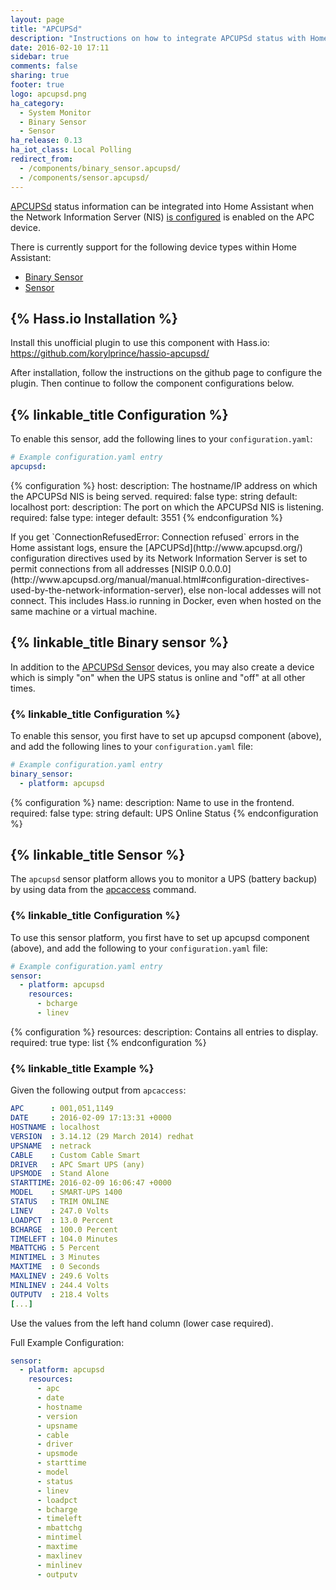 ```yaml
---
layout: page
title: "APCUPSd"
description: "Instructions on how to integrate APCUPSd status with Home Assistant."
date: 2016-02-10 17:11
sidebar: true
comments: false
sharing: true
footer: true
logo: apcupsd.png
ha_category:
  - System Monitor
  - Binary Sensor
  - Sensor
ha_release: 0.13
ha_iot_class: Local Polling
redirect_from:
  - /components/binary_sensor.apcupsd/
  - /components/sensor.apcupsd/
---
```


[APCUPSd](http://www.apcupsd.org/) status information can be integrated into Home Assistant when the Network Information Server (NIS) [is configured](http://www.apcupsd.org/manual/manual.html#nis-server-client-configuration-using-the-net-driver) is enabled on the APC device.

There is currently support for the following device types within Home Assistant:

- [Binary Sensor](#binary-sensor)
- [Sensor](#sensor)

## {% Hass.io Installation %}
Install this unofficial plugin to use this component with Hass.io:
https://github.com/korylprince/hassio-apcupsd/

After installation, follow the instructions on the github page to configure the plugin.
Then continue to follow the component configurations below.


## {% linkable_title Configuration %}

To enable this sensor, add the following lines to your `configuration.yaml`:

```yaml
# Example configuration.yaml entry
apcupsd:
```

{% configuration %}
host:
  description: The hostname/IP address on which the APCUPSd NIS is being served.
  required: false
  type: string
  default: localhost
port:
  description: The port on which the APCUPSd NIS is listening.
  required: false
  type: integer
  default: 3551
{% endconfiguration %}

<p class='note'>
If you get `ConnectionRefusedError: Connection refused` errors in the Home assistant logs, ensure the [APCUPSd](http://www.apcupsd.org/) configuration directives used by its Network Information Server is set to permit connections from all addresses [NISIP 0.0.0.0](http://www.apcupsd.org/manual/manual.html#configuration-directives-used-by-the-network-information-server), else non-local addesses will not connect. This includes Hass.io running in Docker, even when hosted on the same machine or a virtual machine.
 </p>

## {% linkable_title Binary sensor %}

In addition to the [APCUPSd Sensor](#sensor) devices, you may also create a device which is simply "on" when the UPS status is online and "off" at all other times.

### {% linkable_title Configuration %}

To enable this sensor, you first have to set up apcupsd component (above), and add the following lines to your `configuration.yaml` file:

```yaml
# Example configuration.yaml entry
binary_sensor:
  - platform: apcupsd
```

{% configuration %}
name:
  description: Name to use in the frontend.
  required: false
  type: string
  default: UPS Online Status
{% endconfiguration %}

## {% linkable_title Sensor %}

 The `apcupsd` sensor platform allows you to monitor a UPS (battery backup) by using data from the [apcaccess](http://linux.die.net/man/8/apcaccess) command.

### {% linkable_title Configuration %}

To use this sensor platform, you first have to set up apcupsd component (above), and add the following to your `configuration.yaml` file:

```yaml
# Example configuration.yaml entry
sensor:
  - platform: apcupsd
    resources:
      - bcharge
      - linev
```

{% configuration %}
resources:
  description: Contains all entries to display.
  required: true
  type: list
{% endconfiguration %}

### {% linkable_title Example  %}

Given the following output from `apcaccess`:

```yaml
APC      : 001,051,1149
DATE     : 2016-02-09 17:13:31 +0000
HOSTNAME : localhost
VERSION  : 3.14.12 (29 March 2014) redhat
UPSNAME  : netrack
CABLE    : Custom Cable Smart
DRIVER   : APC Smart UPS (any)
UPSMODE  : Stand Alone
STARTTIME: 2016-02-09 16:06:47 +0000
MODEL    : SMART-UPS 1400
STATUS   : TRIM ONLINE
LINEV    : 247.0 Volts
LOADPCT  : 13.0 Percent
BCHARGE  : 100.0 Percent
TIMELEFT : 104.0 Minutes
MBATTCHG : 5 Percent
MINTIMEL : 3 Minutes
MAXTIME  : 0 Seconds
MAXLINEV : 249.6 Volts
MINLINEV : 244.4 Volts
OUTPUTV  : 218.4 Volts
[...]
```

Use the values from the left hand column (lower case required).

Full Example Configuration:

```yaml
sensor:
  - platform: apcupsd
    resources:
      - apc
      - date
      - hostname
      - version
      - upsname
      - cable
      - driver
      - upsmode
      - starttime
      - model
      - status
      - linev
      - loadpct
      - bcharge
      - timeleft
      - mbattchg
      - mintimel
      - maxtime
      - maxlinev
      - minlinev
      - outputv
```
